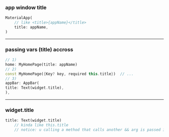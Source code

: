### app window title
```dart
MaterialApp(
    // like <title>{appName}</title>
    title: appName,
)
```
___

### passing vars (title) accross
```dart
// 1)
home: MyHomePage(title: appName)
// 2)
const MyHomePage({Key? key, required this.title})  // ...
// 3)
appBar: AppBar(
title: Text(widget.title),
),
```
___

### widget.title
```dart
title: Text(widget.title)
    // kinda like this.title
    // notice: u calling a method that calls another && arg is passed in line
```